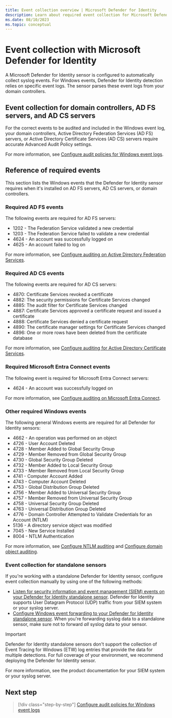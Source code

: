 ```yaml
---
title: Event collection overview | Microsoft Defender for Identity
description: Learn about required event collection for Microsoft Defender for Identity sensors on domain controllers, AD FS, and AD CS.
ms.date: 08/10/2023
ms.topic: conceptual
---
```


# Event collection with Microsoft Defender for Identity

A Microsoft Defender for Identity sensor is configured to automatically collect syslog events. For Windows events, Defender for Identity detection relies on specific event logs. The sensor parses these event logs from your domain controllers.

## Event collection for domain controllers, AD FS servers, and AD CS servers

For the correct events to be audited and included in the Windows event log, your domain controllers, Active Directory Federation Services (AD FS) servers, or Active Directory Certificate Services (AD CS) servers require accurate Advanced Audit Policy settings.

For more information, see [Configure audit policies for Windows event logs](../configure-windows-event-collection.md).

## Reference of required events

This section lists the Windows events that the Defender for Identity sensor requires when it's installed on AD FS servers, AD CS servers, or domain controllers.

### Required AD FS events

The following events are required for AD FS servers:

- 1202 - The Federation Service validated a new credential
- 1203 - The Federation Service failed to validate a new credential
- 4624 - An account was successfully logged on
- 4625 - An account failed to log on

For more information, see [Configure auditing on Active Directory Federation Services](../configure-windows-event-collection.md#configure-auditing-on-active-directory-federation-services).

### Required AD CS events

The following events are required for AD CS servers:

- 4870: Certificate Services revoked a certificate
- 4882: The security permissions for Certificate Services changed
- 4885: The audit filter for Certificate Services changed
- 4887: Certificate Services approved a certificate request and issued a certificate
- 4888: Certificate Services denied a certificate request
- 4890: The certificate manager settings for Certificate Services changed
- 4896: One or more rows have been deleted from the certificate database

For more information, see [Configure auditing for Active Directory Certificate Services](../configure-windows-event-collection.md#configure-auditing-for-active-directory-certificate-services).

### Required Microsoft Entra Connect events

The following event is required for Microsoft Entra Connect servers:

- 4624 - An account was successfully logged on

For more information, see [Configure auditing on Microsoft Entra Connect](../configure-windows-event-collection.md#configure-auditing-for-entra-connect).

### Other required Windows events

The following general Windows events are required for all Defender for Identity sensors:

- 4662 - An operation was performed on an object
- 4726 - User Account Deleted
- 4728 - Member Added to Global Security Group
- 4729 - Member Removed from Global Security Group
- 4730 - Global Security Group Deleted
- 4732 - Member Added to Local Security Group
- 4733 - Member Removed from Local Security Group
- 4741 - Computer Account Added
- 4743 - Computer Account Deleted
- 4753 - Global Distribution Group Deleted
- 4756 - Member Added to Universal Security Group
- 4757 - Member Removed from Universal Security Group
- 4758 - Universal Security Group Deleted
- 4763 - Universal Distribution Group Deleted
- 4776 - Domain Controller Attempted to Validate Credentials for an Account (NTLM)
- 5136 - A directory service object was modified
- 7045 - New Service Installed
- 8004 - NTLM Authentication

For more information, see [Configure NTLM auditing](../configure-windows-event-collection.md#configure-ntlm-auditing) and [Configure domain object auditing](../configure-windows-event-collection.md#configure-domain-object-auditing).

### Event collection for standalone sensors

If you're working with a standalone Defender for Identity sensor, configure event collection manually by using one of the following methods:

- [Listen for security information and event management (SIEM) events on your Defender for Identity standalone sensor](configure-event-collection.md). Defender for Identity supports User Datagram Protocol (UDP) traffic from your SIEM system or your syslog server.
- [Configure Windows event forwarding to your Defender for Identity standalone sensor](configure-event-forwarding.md). When you're forwarding syslog data to a standalone sensor, make sure not to forward *all* syslog data to your sensor.

> [!IMPORTANT]
> Defender for Identity standalone sensors don't support the collection of Event Tracing for Windows (ETW) log entries that provide the data for multiple detections. For full coverage of your environment, we recommend deploying the Defender for Identity sensor.

For more information, see the product documentation for your SIEM system or your syslog server.

## Next step

> [!div class="step-by-step"]
> [Configure audit policies for Windows event logs](../configure-windows-event-collection.md)
